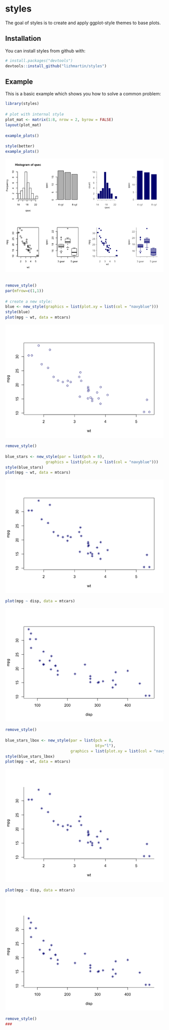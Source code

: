 
<!-- README.md is generated from README.Rmd. Please edit that file -->
styles
======

The goal of styles is to create and apply ggplot-style themes to base plots.

Installation
------------

You can install styles from github with:

``` r
# install.packages("devtools")
devtools::install_github("lizhmartin/styles")
```

Example
-------

This is a basic example which shows you how to solve a common problem:

``` r
library(styles)

# plot with internal style
plot_mat <- matrix(1:8, nrow = 2, byrow = FALSE)
layout(plot_mat)

example_plots()

style(better)
example_plots()
```

![](README-example-1.png)

``` r

remove_style()
par(mfrow=c(1,1))

# create a new style:
blue <- new_style(graphics = list(plot.xy = list(col = "navyblue")))
style(blue)
plot(mpg ~ wt, data = mtcars)
```

![](README-example-2.png)

``` r
remove_style()

blue_stars <- new_style(par = list(pch = 8),
                  graphics = list(plot.xy = list(col = "navyblue")))
style(blue_stars)
plot(mpg ~ wt, data = mtcars)
```

![](README-example-3.png)

``` r
plot(mpg ~ disp, data = mtcars)
```

![](README-example-4.png)

``` r
remove_style()

blue_stars_lbox <- new_style(par = list(pch = 8,
                                        bty="l"),
                             graphics = list(plot.xy = list(col = "navyblue")))
style(blue_stars_lbox)
plot(mpg ~ wt, data = mtcars)
```

![](README-example-5.png)

``` r
plot(mpg ~ disp, data = mtcars)
```

![](README-example-6.png)

``` r
remove_style()
###
```
